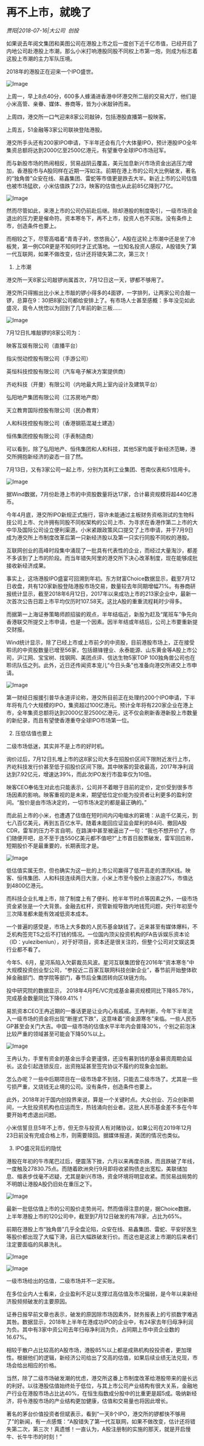 # 再不上市，就晚了

*贾阳|2018-07-16|大公司 
                                                创投*

如果说去年阅文集团和美图公司在港股上市之后一度创下近千亿市值，已经开启了内地公司赴港股上市潮，那么小米打响港股同股不同权上市第一炮，则成为标志着这股上市潮的主力军队压境。

2018年的港股正在迎来一个IPO盛世。

![Image](http://p1.pstatp.com/large/pgc-image/1531787844311987e64bda4)

上周一，早上8点40分，600多人蜂涌进香港中环港交所二层的交易大厅，他们是小米高管、亲眷、媒体、券商等，皆为小米敲钟而来。

上周四，港交所一口气迎来8家公司敲钟，包括港股直播第一股映客。

上周五，51金融等3家公司联袂登陆港股。

港交所手头还有200家IPO申请，下半年还会有几个大体量IPO，预计港股IPO全年集资总额将达到2000亿至2500亿港元，有望重夺全球IPO市场冠军。

而与新股市场的热闹相反，贸易战阴云覆盖，美元加息新兴市场资金出逃压力增加，香港股市与A股同样在近期一泻如注。前期在港上市的公司大比例破发，著名的“独角兽”众安在线、易鑫集团、雷蛇等市值更是跌去大半。新近上市的公司估值也被市场猛砍，小米估值跌了2/3，映客的估值也从此前85亿降到77亿。

![Image](http://p1.pstatp.com/large/pgc-image/1531787844387302b5201ab)

然而尽管如此，来港上市的公司仍前赴后继。除却港股的制度吸引，一级市场资金退出的压力更是催命符。资本寒冬下，再不上市，投资人也不买账。没有条件上市，创造条件也要上。

而相较之下，尽管高唱着“青青子衿，悠悠我心”，A股在这轮上市潮中还是坐了冷板凳，第一例CDR更是不知何时才正式落地。一位知名投资人感叹，A股错失了第一代互联网，如果不做改变，估计还将错失第二次，第三次！

1. 上市潮

港交所一天8家公司敲锣尚属首次，7月12日这一天，锣都不够用了。

港交所只得搬出比小米上市敲的锣小得多的4面锣，一字排列，让两家公司合敲一锣，总算在9：30把8家公司都给安排上了。有市场人士甚至感概：多年没见如此盛况，竟令人恍惚以为回到了几年前的新三板……

![Image](http://p9.pstatp.com/large/pgc-image/1531787844425c740d7d568)

7月12日扎堆敲锣的8家公司为：

映客互娱有限公司（直播平台）

指尖悦动控股有限公司（手游公司）

英恒科技控股有限公司（汽车电子解决方案提供商）

齐屹科技（开曼）有限公司（内地最大网上室内设计及建筑平台）

弘阳地产集团有限公司（江苏房地产商）

天立教育国际控股有限公司（民办教育）

人和科技控股有限公司（香港钢筋混凝土建造）

恒伟集团控股有限公司（手表制造商）

可以看到，除了弘阳地产、恒伟集团和人和科技，其他5家均属于新经济范畴，港交所拥抱新经济的姿态一目了然。

7月13日，又有3家公司一起上市，分别为其利工业集团、苍南仪表和51信用卡。

![Image](http://p3.pstatp.com/large/pgc-image/1531787844541d102f305bd)

据Wind数据，7月份赴港上市的中资股数量将达17家，合计募资规模将超440亿港币。

今年4月底，港交所IPO新规正式施行，容许未能通过主板财务资格测试的生物科技公司上市、允许拥有同股不同权架构的公司上市、为寻求在香港作第二上市的大中华及国际公司设立便利渠道。小米紧跟政策风口提交了上市申请，并于7月9日成为港交所上市制度改革后第一只新经济股以及第一只实行同股不同权的港股。

互联网创业的高峰时段集中涌现了一批具有代表性的企业，而经过大量淘沙，都差不多该到了上市的阶段。而当年错失阿里的港交所下决心改革制度，现在能够成批接收新经济成果。

事实上，这场港股IPO盛宴可回溯到年初。东方财富Choice数据显示，截至7月12日收盘，共有120家新股登陆港股市场交易，数量较去年同期增幅71%。有券商研报统计显示，截至2018年6月12日，2017年以来成功上市的213家企业中，最新一次首次公告日距上市平均仅历时107.58天。这比A股的重重流程耗时少得多。

而据第一上海证券策略师颜招骏的观点，半年结临近，新股为赶及“尾班车”争先向香港联交所提交上市申请，也是一个因素。因半年结或年结后，公司上市要重新提交财报。

Wind统计显示，除了已经上市或上市前夕的中资股，目前港股市场上，正在接受聆讯的中资股数量已增至56家，包括赣锋锂业、永泰能源、山东黄金等A股上市公司，沪江网、宝宝树、找钢网、美团点评、信达生物5家TOP 100独角兽公司也在聆讯队伍之列。此外，近日还传闻资本宠儿“今日头条”也准备向港交所递交上市申请。

![Image](http://p1.pstatp.com/large/pgc-image/15317878442473aa2644a4f)

第一财经日报援引普华永道评论称，港交所目前正在处理约200个IPO申请，下半年将有几个大规模的IPO，集资超过100亿港元。预计全年将有220家企业在港上市，全年集资总额将达到2000亿至2500亿港元，这不仅会刷新香港新股上市数量的新纪录，而且有望使香港重夺全球IPO市场第一位。

2. 压低估值也要上

二级市场低迷，其实并不是上市的好时机。

询价过后，7月12日扎堆上市的这8家公司大多在招股价区间下限附近发行上市，齐屹科技发行价甚至低于招股价区间下限。其中映客的营收最高，2017年净利润达到7.92亿元，增速达39%，而此次IPO发行市盈率仅为10倍。

映客CEO奉佑生对此也只能表示，公司并不着眼于目前的定价，定价受到很多市场因素的影响。映客重视的是未来，期望低位定价能为投资者让利更多的盈利空间。“股价是由市场决定的，一切市场决定的都是最正确的。”

而此前上市的小米，也遭遇了估值在短时间内闪电缩水的窘境：从逾千亿美元，到七八百亿美元，再到五百亿水平。随着未能回应证监会犀利的84问、撤回A股CDR，雷军的压力不言自明，在路演中甚至被逼出了一句：“我也不想开价了，你们随便开吧，总不至于连550亿美元都不值吧?”上市首日股票破发，雷军回应称，短期股价不是最重要的，长期表现才是。

![Image](http://p3.pstatp.com/large/pgc-image/153178784458290a90a30fa)

低估值实属无奈，但也确实为这一批的上市公司赢得了低开高走的漂亮K线。映客、恒伟集团、人和科技连续两日大涨，小米上市至今股价上涨逾27%，市值达到4800亿港元。

而科技企业扎堆上市，除了制度上有了便利、抢半年节时点等因素之外，一级市场资金紧张是一个大背景。金融去杠杆，资管新规导致内地钱荒问题，央行年初至今三次降准都未能有效减低资本成本。

一个普遍的感受是，市场上大多数的人民币基金缺钱了。近来甚至有媒体爆料，不乏机构签完TS之后不打钱的情况。一位国内顶尖投资机构的FA告诉娱乐资本论（ID：yulezibenlun），对于好项目，资本还是很关注的，但整个公司对文娱这类行业都不看了。

今年5、6月，星河系陷入欠薪裁员风波。星河互联集团曾在2016年“资本寒冬”中大规模投资创业型公司，“参投近二百家互联网科技创新企业”，春节前开始整体砍掉金融部门、商学院等部门，春节后全集团转向区块链方向。

投中研究院的数据显示， 2018年4月PE/VC完成基金募资规模同比下降85.78%，完成基金数量同比下降69.41%！

易凯资本CEO王冉近期的一番话更是让业内心有戚戚。王冉判断，今年下半年流入一级市场的资金将出现“断崖式下跌”，这意味着“资金源寒冬”来临。一些人民币GP甚至会关门大吉。中国一级市场的估值水平半年内会普降30%，个别之前泡沫比较严重的领域甚至可能会下降50%以上。

![Image](http://p3.pstatp.com/large/pgc-image/1531787844579c7959eb8dc)

王冉认为，手里有资金的基金出手会更谨慎，还没有募到钱的基金募资周期会延长。这会引起连锁反应，出资拖延甚至签完协议不履约的现象会加剧。

怎么办呢？一些中后期项目在一级市场拿不到钱，只能去二级市场了。尤其是一些亏损严重，又烧钱无止境的公司。没有条件，创造条件也要上。

此外，2018年对于国内创投界来说，算是一个关键时点。大众创业、万众创新期间，一大批投资机构也应运而生，热钱涌向创业者。这批人民币基金差不多在今年要开始考虑退出问题。

小米信誓旦旦5年不上市，但无奈与投资人有对赌协议，如果公司在2019年12月23日前没有完成合格上市，则需要赎回。据媒体报道，美团的情况也类似。

3. IPO盛况背后的隐忧

港股在年初的牛市尾巴过后，便震荡下挫，六月以来再度杀跌，而且跌破了年线，一度触及27830.75点。而随着欧洲央行9月即将收紧购债走出宽松，美联储加息、缩表步伐毫不迟疑，尤其是新兴市场，资金环境将明显收紧。而贸易战局势的不明朗让港股A股仍旧处在重压之下。

![Image](http://p3.pstatp.com/large/pgc-image/1531787844752feea0db1f9)

最新一批低估值上市的公司股价走势尚可。然而值得注意的是，据Choice数据，上半年港股上市的120公司中，截至到7月12日破发的有78家，占比为65%。

前期在港股上市“独角兽”几乎全盘沦陷，众安在线、易鑫集团、雷蛇、平安好医生等股价都出现了大幅下滑，且已大幅跌破发行价。而这也是这波上市潮的后来者们注定要面临的风暴洗礼。

![Image](http://p1.pstatp.com/large/pgc-image/15317878447226a87597d7f)

![Image](http://p3.pstatp.com/large/pgc-image/15317878447624501c08848)

一级市场给出的估值，二级市场并不一定买账。

在多位业内人士看来，企业盈利不足以支撑过高估值及市况偏弱，是今年以来新经济股频频破发的主要原因。

证券日报早前文章也表示，破发的原因除市场因素外，财务报表上的亏损数字难逃其咎。数据显示，2018年上半年在港成功IPO的企业中，有24家去年归母净利润为负。其中有3家中资公司去年归母净利润为负，占同期上市中资企业数的16.67%。

相较于散户占比较高的A股市场，港股85%以上都是成熟机构投投资者，更加理性。根据他们的逻辑，新经济公司给出了交高的估值，如果后续业绩无法兑现，市场会给出相应的价格。

当然，除了二级市场破发潮的忧虑，港交所这番上市制度改革给港股带来的是长远的利好。以往港股估值始终处于低位，与其上市公司产业结构有很大关系，金融地产行业在港股市场占比达40%，在恒生指数成分股中的比重更是超5成。吸纳新经济，将令港股市场的产业结构更加健康，估值和交易量也将因此增长。

著名的茅台价值投资者但斌表示，看到“一天8个IPO，港交所的锣都快不够用了”的新闻，有一点感慨：“A股错失了第一代互联网，如果不做改变，估计还将错失第二次，第三次！真遗憾！一直认为，A股注册制的实施的那天，就是开启慢牛、长牛牛市的时刻！”

